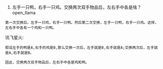 
1. 左手一只鸭，右手一只鸡。交换两次双手物品后，左右手中各是啥？
open_llama 

```
第一次交换后，左手一只鸡，右手一只鸭。然后第二次交换，左手一只鸭，右手一只鸡。这样，左右手中各有一个鸡和一只鸭。

```


讯飞星火:

```
假设左手的鸭是A,右手的鸡是B,那么交换一次后，左手就是B,右手就是A;交换两次后，左手就是A,右手就是B。

因此，交换两次双手物品后，左右手中各是鸡和鸭。
```
